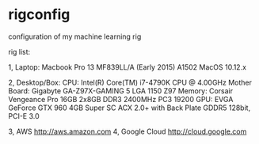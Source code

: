 # rigconfig
configuration of my machine learning rig

rig list:

1, Laptop:
Macbook Pro 13 MF839LL/A (Early 2015) A1502
MacOS 10.12.x

2, Desktop/Box:
CPU: Intel(R) Core(TM) i7-4790K CPU @ 4.00GHz
Mother Board: Gigabyte GA-Z97X-GAMING 5 LGA 1150 Z97
Memory: Corsair Vengeance Pro 16GB 2x8GB DDR3 2400MHz PC3 19200
GPU: EVGA GeForce GTX 960 4GB Super SC ACX 2.0+ with Back Plate GDDR5 128bit, PCI-E 3.0

3, AWS
http://aws.amazon.com
4, Google Cloud
http://cloud.google.com
